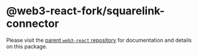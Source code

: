 # @web3-react-fork/squarelink-connector

Please visit the [parent `web3-react` repository](https://github.com/NoahZinsmeister/web3-react) for documentation and details on this package.

